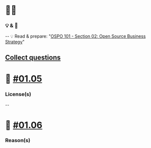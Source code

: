 # 🧑‍🎓 
### 💡 & 💪
--
💡 Read & prepare: "[OSPO 101 - Section 02: Open Source Business Strategy](https://digital-sustainability.github.io/module-eoss-ospo101/module2/)"

[Collect questions](https://etherpad.wikimedia.org/p/bfh-ch-module-eoss-hs25)
--
# 💪 [#01.05](https://github.com/digital-sustainability/module-eoss-hs25-sandbox/issues/3)

### License(s)
--
# 💪 [#01.06](https://github.com/digital-sustainability/module-eoss-hs25-sandbox/issues/4)

### Reason(s)